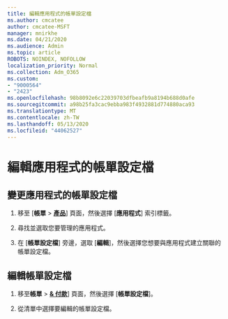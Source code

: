 ```yaml
---
title: 編輯應用程式的帳單設定檔
ms.author: cmcatee
author: cmcatee-MSFT
manager: mnirkhe
ms.date: 04/21/2020
ms.audience: Admin
ms.topic: article
ROBOTS: NOINDEX, NOFOLLOW
localization_priority: Normal
ms.collection: Adm_O365
ms.custom:
- "9000564"
- "2423"
ms.openlocfilehash: 98b8092e6c22039703dfbeafb9a8194b688d0afe
ms.sourcegitcommit: a98b25fa3cac9ebba983f4932881d774880aca93
ms.translationtype: MT
ms.contentlocale: zh-TW
ms.lasthandoff: 05/13/2020
ms.locfileid: "44062527"
---
```

# <a name="edit-billing-profile-for-apps"></a>編輯應用程式的帳單設定檔

## <a name="to-change-the-billing-profile-on-apps"></a>變更應用程式的帳單設定檔

1. 移至 [**帳單**  >  **[產品](https://go.microsoft.com/fwlink/p/?linkid=842054)**] 頁面，然後選擇 [**應用程式**] 索引標籤。

2. 尋找並選取您要管理的應用程式。  

3. 在 [**帳單設定檔**] 旁邊，選取 [**編輯**]，然後選擇您想要與應用程式建立關聯的帳單設定檔。

## <a name="edit-billing-profiles"></a>編輯帳單設定檔

1. 移至**帳單**  >  **[& 付款](https://go.microsoft.com/fwlink/p/?linkid=848039)**] 頁面，然後選擇 [**帳單設定檔**]。

2. 從清單中選擇要編輯的帳單設定檔。